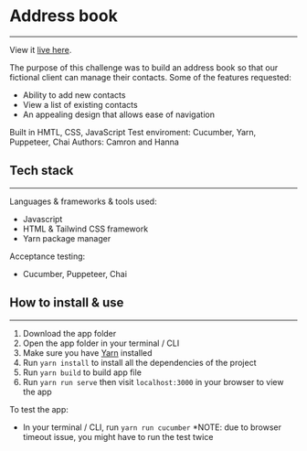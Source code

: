 # **Address book**
-------
View it [live here](https://camronldnf.github.io/address_book_2/).

The purpose of this challenge was to build an address book so that our fictional client can manage their contacts. Some of the features requested:

* Ability to add new contacts
* View a list of existing contacts
* An appealing design that allows ease of navigation

Built in HMTL, CSS, JavaScript
Test enviroment: Cucumber, Yarn, Puppeteer, Chai
Authors: Camron and Hanna
## Tech stack
-------
Languages & frameworks & tools used:
* Javascript
* HTML & Tailwind CSS framework
* Yarn package manager

Acceptance testing:
* Cucumber, Puppeteer, Chai 

## How to install & use
-------
1. Download the app folder
2. Open the app folder in your terminal / CLI
3. Make sure you have [Yarn](https://yarnpkg.com/en/) installed
4. Run `yarn install` to install all the dependencies of the project
5. Run `yarn build` to build app file
6. Run `yarn run serve` then visit `localhost:3000` in your browser to view the app

To test the app:
* In your terminal / CLI, run `yarn run cucumber`
*NOTE: due to browser timeout issue, you might have to run the test twice